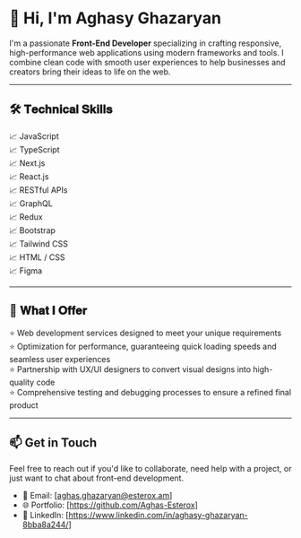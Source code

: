 # 👋 Hi, I'm Aghasy Ghazaryan

I'm a passionate **Front-End Developer** specializing in crafting responsive, high-performance web applications using modern frameworks and tools. I combine clean code with smooth user experiences to help businesses and creators bring their ideas to life on the web.

---

## 🛠 𝐓𝐞𝐜𝐡𝐧𝐢𝐜𝐚𝐥 𝐒𝐤𝐢𝐥𝐥𝐬

📈 JavaScript  
📈 TypeScript  
📈 Next.js  
📈 React.js  
📈 RESTful APIs  
📈 GraphQL  
📈 Redux  
📈 Bootstrap  
📈 Tailwind CSS  
📈 HTML / CSS  
📈 Figma

---

## 💼 𝐖𝐡𝐚𝐭 𝐈 𝐎𝐟𝐟𝐞𝐫

⭐️ Web development services designed to meet your unique requirements  
⭐️ Optimization for performance, guaranteeing quick loading speeds and seamless user experiences  
⭐️ Partnership with UX/UI designers to convert visual designs into high-quality code  
⭐️ Comprehensive testing and debugging processes to ensure a refined final product

---

## 📫 Get in Touch

Feel free to reach out if you'd like to collaborate, need help with a project, or just want to chat about front-end development.

- 📧 Email: [aghas.ghazaryan@esterox.am]
- 🌐 Portfolio: [https://github.com/Aghas-Esterox]
- 💼 LinkedIn: [https://www.linkedin.com/in/aghasy-ghazaryan-8bba8a244/]

